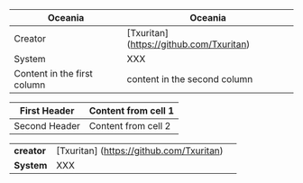 Oceania        | Oceania
---------------|---------------
Creator | [Txuritan] (https://github.com/Txuritan)
System  | XXX     
Content in the first column | content in the second column

First Header | Content from cell 1 
-------------|-----------------------
Second Header | Content from cell 2

||||
|---|---|---|
|**creator**| [Txuritan] (https://github.com/Txuritan) | 
|**System** | XXX                                      |
